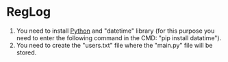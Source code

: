 # RegLog

1. You need to install <a href = "https://www.python.org/downloads">Python</a> and "datetime" library (for this purpose you need to enter the following command in the CMD: "pip install datatime").
2. You need to create the "users.txt" file where the "main.py" file will be stored.
